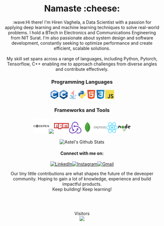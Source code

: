 <h1 align="center">Namaste :cheese:</h1>

 <p align="center">
    :wave:Hi there! I'm Hiren Vaghela, a Data Scientist with a passion for applying deep learning and machine learning techniques to solve real-world problems. I hold a BTech in Electronics and Communications Engineering from NIT Surat. I'm also passionate about system design and software development, constantly seeking to optimize performance and create efficient, scalable solutions. <br><br>
  My skill set spans across a range of languages, including Python, Pytorch, Tensorflow, C++ enabling me to approach challenges from diverse angles and contribute effectively.
 </p>
 
 
 
<h3 align="center">Programming Languages</h3>

<p align="center">
 <img src = 'https://raw.githubusercontent.com/devicons/devicon/master/icons/c/c-original.svg' width='30'/><img src = 'https://raw.githubusercontent.com/devicons/devicon/master/icons/cplusplus/cplusplus-original.svg' width='30'/><img src = 'https://raw.githubusercontent.com/devicons/devicon/master/icons/java/java-original.svg' height='30'/><img src = 'https://raw.githubusercontent.com/devicons/devicon/master/icons/python/python-original.svg' width='30'/><img src = 'https://raw.githubusercontent.com/devicons/devicon/master/icons/html5/html5-original.svg' width='30'/><img src = 'https://raw.githubusercontent.com/devicons/devicon/master/icons/css3/css3-original.svg' width='30'/><img src = 'https://raw.githubusercontent.com/devicons/devicon/master/icons/javascript/javascript-original.svg' width='30'/>
</p>

<h3 align="center">Frameworks and Tools</h3>
<p align="center">         
 <img src = 'https://raw.githubusercontent.com/devicons/devicon/master/icons/codepen/codepen-original-wordmark.svg' width='50'/><img src = 'https://github.com/MarikIshtar007/MarikIshtar007/blob/master/images/git.svg' width='40'/><img src = 'https://raw.githubusercontent.com/devicons/devicon/master/icons/npm/npm-original-wordmark.svg' width='50'/><img src = 'https://raw.githubusercontent.com/devicons/devicon/master/icons/redux/redux-original.svg' width='40'/><img src = 'https://raw.githubusercontent.com/devicons/devicon/master/icons/mongodb/mongodb-original.svg' width='40'/><img src = 'https://raw.githubusercontent.com/devicons/devicon/master/icons/express/express-original-wordmark.svg' width='40'/><img src = 'https://raw.githubusercontent.com/devicons/devicon/master/icons/react/react-original.svg' width='40'/><img src = 'https://raw.githubusercontent.com/devicons/devicon/master/icons/nodejs/nodejs-original-wordmark.svg' width='40'/>
</p>
 
 <p align="center">
    <img align="center" src="https://github-readme-stats.vercel.app/api?username=astonizer&bg_color=70,0f0c29,302b63,24243e&title_color=fff&text_color=fff" alt="Astel's Github Stats">
 </p>
 
 
 <h4 align="center">Connect with me on:</h4>
 
 <p align="center"> 
   <a href="https://www.linkedin.com/in/hirenvaghela/"><img src="https://img.icons8.com/color/48/000000/linkedin.png" alt="LinkedIn"></a><a href="https://www.instagram.com/wtfhiren/"><img src="https://img.icons8.com/color/48/000000/instagram.png" alt="Instagram"></a><a href="mailto:hvaghela429@gmail.com"><img src="https://img.icons8.com/fluent/48/000000/gmail.png" alt="Gmail"></a>
 </p>
 
 <p align="center"> 
  Our tiny little contributions are what shapes the future of the deveoper community. Hoping to gain a lot of knowledge, experience and build impactful products.<br> Keep building! Keep learning! 
</p>

<br>
<br>
 <p align="center"> 
  Visitors<br>
  <img src="https://profile-counter.glitch.me/astonizer/count.svg" />
</p>
